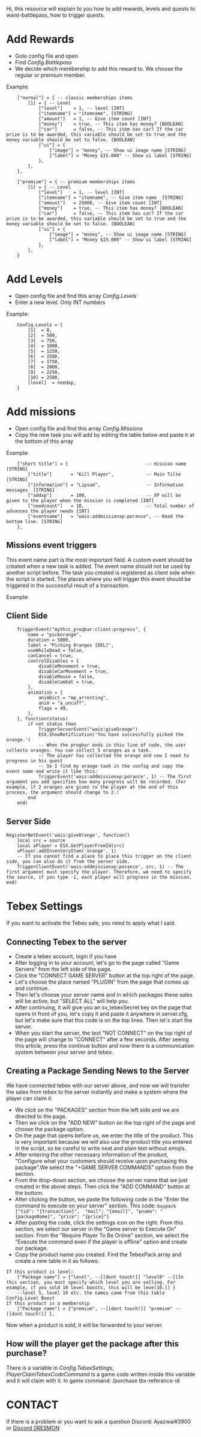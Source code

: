 Hi, this resource will explain to you how to add rewards, levels and quests to waist-battlepass, how to trigger quests.

# Add Rewards

- Goto config file and open
- Find _Config.Battlepass_
- We decide which membership to add this reward to. We choose the regular or premium member.

Example:
```
    ["normal"] = { -- classic memberships items
        [1] = { -- Level 
            ["level"]    = 1, -- level [INT]
            ["itemname"] = "itemname", [STRING]
            ["amount"]   = 1, -- Give item count [INT]
            ["money"]    = true, -- This item has money? [BOOLEAN]            
            ["car"]      = false, -- This item has car? If the car prize is to be awarded, this variable should be set to true and the money variable should be set to false. [BOOLEAN]
            ["ui"] = {
                ["image"] = "money", -- Show ui image name [STRING]
                ["label"] = "Money $15.000" -- Show ui label [STRING]
            },
        },
    },
```
```
    ["premium"] = { -- premium memberships items
        [1] = { -- Level 
            ["level"]    = 1, -- level [INT]
            ["itemname"] = "itemname", -- Give item name  [STRING]
            ["amount"]   = 25000, -- Give item count [INT]
            ["money"]    = true, -- This item has money? [BOOLEAN]            
            ["car"]      = false, -- This item has car? If the car prize is to be awarded, this variable should be set to true and the money variable should be set to false. [BOOLEAN]
            ["ui"] = {
                ["image"] = "money", -- Show ui image name [STRING]
                ["label"] = "Money $15.000" -- Show ui label [STRING]
            },
        },
    }
```

# Add Levels

- Open config file and find this array _Config.Levels_
- Enter a new level. Only INT numbers

Example:
```
    Config.Levels = {
        [1]  = 0,
        [2]  = 500,
        [3]  = 750,
        [4]  = 1000,
        [5]  = 1250,
        [6]  = 1500,
        [7]  = 1750,
        [8]  = 2000,
        [9]  = 2250,
        [10] = 2500,
        [level]  = needxp,
    }
```

# Add missions

- Open config file and find this array _Config.Missions_
- Copy the new task you will add by editing the table below and paste it at the bottom of this array

Example:
```
    ["short title"] = {                             -- mission name [STRING]
        ["title"]       = "Kill Player",            -- Main Tilte [STRING]
        ["information"] = "Lipsum",                 -- Informatıon messages. [STRING]
        ["addxp"]       = 100,                      -- XP will be given to the player when the mission is completed [INT]
        ["needcount"]   = 10,                       -- Total number of advances the player needs [INT]
        ["eventname"]   = "wais:addmissionxp:porance", -- Read the bottom line. [STRING]
    },
```

## Missions event triggers

This event name part is the most important field. A custom event should be created when a new task is added. The event name should not be used by another script before. The task you created is registered as client side when the script is started.
The places where you will trigger this event should be triggered in the successful result of a transaction.

Example:
## Client Side
```
    TriggerEvent("mythic_progbar:client:progress", {
        name = "pickorange",
        duration = 5000,
        label = "Picking Oranges [DEL]",
        useWhileDead = false,
        canCancel = true,
        controlDisables = {
            disableMovement = true,
            disableCarMovement = true,
            disableMouse = false,
            disableCombat = true,
        },
        animation = {
            animDict = "mp_arresting",
            anim = "a_uncuff",
            flags = 49,
        },
    }, function(status)
        if not status then
            TriggerServerEvent("wais:giveOrange")
            ESX.ShowNotification('You have successfully picked the orange.')
            -- When the progbar ends in this line of code, the user collects oranges. You can collect 5 oranges as a task.
            -- The player has collected the orange and now I need to progress in his quest
            -- So I find my orange task in the config and copy the event name and write it like this:
            TriggerEvent('wais:addmissionxp:porance', 1) -- The first argument you add specifies how many progress will be recorded. (For example, if 2 oranges are given to the player at the end of this process, the argument should change to 2.)
        end
    end)
```
## Server Side
```
RegisterNetEvent('wais:giveOrange', function()
    local src = source
    local xPlayer = ESX.GetPlayerFromId(src)
    xPlayer.addInventoryItem('orange', 1)
    -- If you cannot find a place to place this trigger on the client side, you can also do it from the server side.
    TriggerClientEvent('wais:addmissionxp:porance', src, 1) -- The first argument must specify the player. Therefore, we need to specify the source, if you type -1, each player will progress in the mission.
end)
```

# Tebex Settings

If you want to activate the Tebex sale, you need to apply what I said.

## Connecting Tebex to the server

- Create a tebex account, login if you have
- After logging in to your account, let's go to the page called "Game Servers" from the left side of the page.
- Click the "CONNECT GAME SERVER" button at the top right of the page.
- Let's choose the place named "PLUGIN" from the page that comes up and continue.
- Then let's choose your server name and in which packages these sales will be active, but "SELECT ALL" will help you.
- After continuing, it will give you an sv_tebexSecret key on the page that opens in front of you, let's copy it and paste it anywhere in server.cfg, but let's make sure that this code is on the top lines. Then let's start the server.
- When you start the server, the text "NOT CONNECT" on the top right of the page will change to "CONNECT" after a few seconds. After seeing this article, press the continue button and now there is a communication system between your server and tebex.

## Creating a Package Sending News to the Server

We have connected tebex with our server above, and now we will transfer the sales from tebex to the server instantly and make a system where the player can claim it.

- We click on the "PACKAGES" section from the left side and we are directed to the page.
- Then we click on the "ADD NEW" button on the top right of the page and choose the package option.
- On the page that opens before us, we enter the title of the product. This is very important because we will also use the product title you entered in the script, so be careful to write neat and plain text without emojis.
- After entering the other necessary information of the product, "Configure what your customers should receive upon purchasing this package".We select the "+GAME SERVER COMMANDS" option from the section.
- From the drop-down section, we choose the server name that we just created in the above steps. Then click the "ADD COMMAND" button at the bottom.
- After clicking the button, we paste the following code in the "Enter the command to execute on your server" section. This code: ```buypack {"tid": "{transaction}",  "mail": "{email}", "pname": "{packageName}", "price": "{price}"}```
- After pasting the code, click the settings icon on the right. From this section, we select our server in the "Game server to Execute On" section. From the "Require Player To Be Online" section, we select the "Execute the command even if the player is offline" option and create our package.
- Copy the product name you created. Find the TebexPack array and create a new table in it as follows: 
```
If this product is level:
    ["Package name"] = {"level", --[[dont touch!]] "level0" --[[In this section, you must specify which level you are selling. For example, if you sold 10 level boosts, this will be level10.]] }
    --level 5, level 10 etc. the names come from this table Config.Level Boost
If this product is a membership
    ["Package name"] = {"premium", --[[dont touch!]] "premium" --[[dont touch!]] },
```

Now when a product is sold, it will be forwarded to your server.

## How will the player get the package after this purchase?

There is a variable in _Config.TebexSettings_, _PlayerClaimTebexCodeCommand_ is a game code written inside this variable and it will claim with it.
In game command: /purchase tbx-referance-id

# CONTACT

If there is a problem or you want to ask a question Discord: Ayazwai#3900 or [Discord 0RESMON](discord.gg/0resmon)
